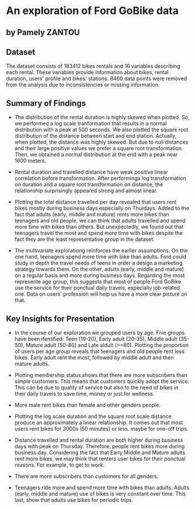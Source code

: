 # An exploration of Ford GoBike data
## by Pamely ZANTOU


## Dataset

The dataset consists of 183412 bikes rentals and 16 variables describing each rental. These variables provide information about bikes, rental duration, users' profile and bikes' stations. 8460 data points were removed from the analysis due to inconsistencies or missing information.
## Summary of Findings

- The distribution of the rental duration is highly skewed when plotted. So, we performed a log scale tranformation that results in a normal distribution with a peak at 500 seconds. We also plotted the square root distribution of the distance between start and end station. Actually, when plotted, the distance was highly skewed. But due to null distances and their large positive values we prefer a square root transformation. Then, we obtained a normal distribution at the end with a peak near 1600 meters.

- Rental duration and travelled distance have weak positive linear correlation before transformation. After performinga log transformation on duration and a square root transformation on distance, the relationship surprisingly appeared strong and almost linear.

- Plotting the total distance travelled per day revealed that users rent bikes mostly during business days especially on Thurdays. Added to the fact that adults (early, middle and mature) rents more bikes than teenagers and old people, we can think that adults travelled and spend more time with bikes than others. But unexpectedly, we found out that teenagers travel the most and spend more time with bikes despite the fact they are the least representative group in the dataset.

- The multivariate explorationg reinforces the earlier assumptions. On the one hand, teenagers spend more time with bike than adults. Ford could study in depth the travel needs of teens in order a design a marketing strategy towards them. On the other, adults (early, middle and mature) on a regular basis and more during business days. Regarding the most represente age group, this suggests that most of people Ford GoBike use the service for their ponctual daily travels, especially job-related one. Data on users' profession will help us have a more clear picture on that.


## Key Insights for Presentation

- In the course of our exploration we grouped users by age. Five groups have been ifentified: Teen (19-20), Early adult (20-35), Middle adult (35-50), Mature adult (50-80) and Late aldult (>=80). Plotting the proportion of users per age group reveals that teenagers and old people rent less bikes. Early adult rent the most, followed by middle adult and then mature adults.

- Plotting membership status shows that there are more subscribers than simple customers. This means that customers quickly adopt the service. This can be due to quality of service but also to the need of bikes in their daily travels to save time, money or just for wellness. 

- More male rent bikes than female and other genders people.

- Plotting the log scale duration and the square root scale distance produce an approximately a linear relationship. It comes out that most users rent bikes for 3000s (50 minutes) or less. maybe for one-off trips.

- Distance travelled and rental duration are both higher during business days with peak on Thursday. Therefore, people rent bikes more during business day. Considering the fact that Early Middle and Mature adults rent more bikes, we may think that renters user bikes for their ponctual reasons. For example, to get to work.

- There are more subscribers than customers for all genders.

- Teenagers ride more and spend more time with bikes than adults. Adults (early, middle and mature) use of bikes is very constant over time. This last, show that adults use bikes for periodic trips.
